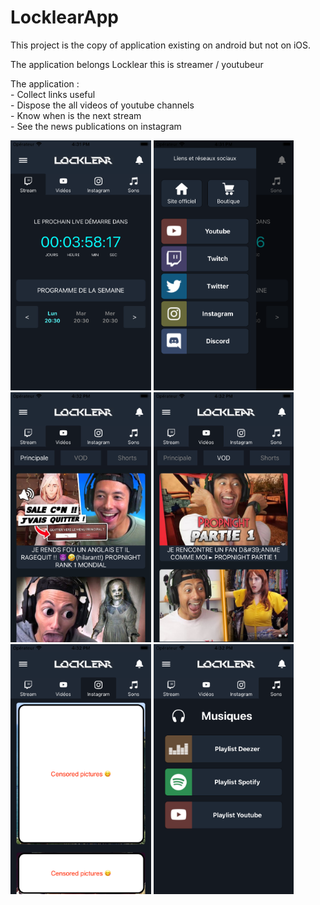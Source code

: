 # LocklearApp
This project is the copy of application existing on android but not on iOS.
<p></p>
The application belongs Locklear this is streamer / youtubeur 
<p></p>
The application : <br />
- Collect links useful <br />
- Dispose the all videos of youtube channels <br />
- Know when is the next stream <br />
- See the news publications on instagram <br />
<p> </p>

<img src="ScreenShot/ScreenTwitch.png" widht="200" height="400" >
<img src="ScreenShot/ScreenSideMenu.png" widht="200" height="400" >
<img src="ScreenShot/ScreenYoutube.png" widht="200" height="400" >
<img src="ScreenShot/ScreenYoutube2.png" widht="200" height="400" >
<img src="ScreenShot/ScreenInstagram.png" widht="200" height="400" >
<img src="ScreenShot/ScreenSong.png" widht="200" height="400" >




